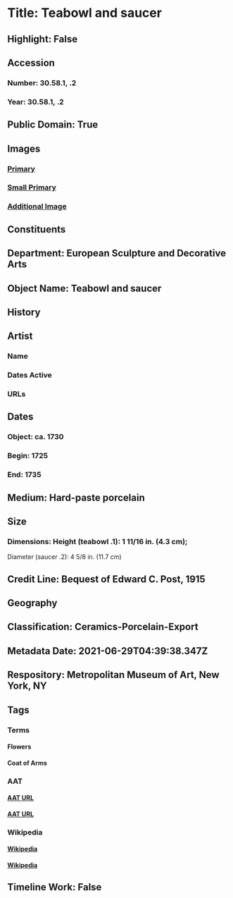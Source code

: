 # Title: Teabowl and saucer
## Highlight: False
## Accession
### Number: 30.58.1, .2
### Year: 30.58.1, .2
## Public Domain: True
## Images
### [Primary](https://images.metmuseum.org/CRDImages/es/original/78554.jpg)
### [Small Primary](https://images.metmuseum.org/CRDImages/es/web-large/78554.jpg)
### [Additional Image](https://images.metmuseum.org/CRDImages/es/original/78555.jpg)
## Constituents
## Department: European Sculpture and Decorative Arts
## Object Name: Teabowl and saucer
## History
## Artist
### Name
### Dates Active
### URLs
## Dates
### Object: ca. 1730
### Begin: 1725
### End: 1735
## Medium: Hard-paste porcelain
## Size
### Dimensions: Height (teabowl .1): 1 11/16 in. (4.3 cm);
Diameter (saucer .2): 4 5/8 in. (11.7 cm)
## Credit Line: Bequest of Edward C. Post, 1915
## Geography
## Classification: Ceramics-Porcelain-Export
## Metadata Date: 2021-06-29T04:39:38.347Z
## Respository: Metropolitan Museum of Art, New York, NY
## Tags
### Terms
#### Flowers
#### Coat of Arms
### AAT
#### [AAT URL](http://vocab.getty.edu/page/aat/300132399)
#### [AAT URL](http://vocab.getty.edu/page/aat/300126352)
### Wikipedia
#### [Wikipedia]()
#### [Wikipedia]()
## Timeline Work: False